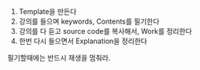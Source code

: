 
1. Template을 만든다
2. 강의를 들으며 keywords, Contents를 필기한다
3. 강의를 다 듣고 source code를 복사해서, Work를 정리한다
4. 한번 다시 들으면서 Explanation을 정리한다

필기할때에는 반드시 재생을 멈춰라.